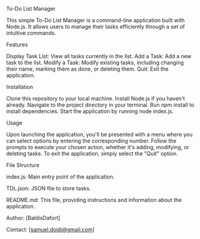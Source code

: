 
To-Do List Manager
  
This simple To-Do List Manager is a command-line application built with Node.js. It allows users to manage their tasks efficiently through a set of intuitive commands.
  
Features  

Display Task List: View all tasks currently in the list.
Add a Task: Add a new task to the list.
Modify a Task: Modify existing tasks, including changing their name, marking them as done, or deleting them.
Quit: Exit the application.
  
Installation  

Clone this repository to your local machine.
Install Node.js if you haven't already.
Navigate to the project directory in your terminal.
Run npm install to install dependencies.
Start the application by running node index.js.
  
Usage  

Upon launching the application, you'll be presented with a menu where you can select options by entering the corresponding number.
Follow the prompts to execute your chosen action, whether it's adding, modifying, or deleting tasks.
To exit the application, simply select the "Quit" option.
  
File Structure  

index.js: Main entry point of the application.  

TDL.json: JSON file to store tasks.  

README.md: This file, providing instructions and information about the application.  

  
Author: [BaldisDafort]
  
Contact: [samuel.doidi@gmail.com]
